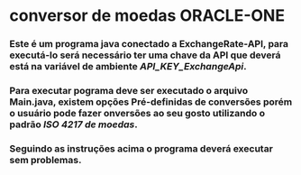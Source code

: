 # conversor de moedas ORACLE-ONE

### Este é um programa java conectado a ExchangeRate-API, para executá-lo será necessário ter uma chave da API que deverá está na variável de ambiente *API_KEY_ExchangeApi*.

### Para executar pograma deve ser executado o arquivo Main.java, existem opções Pré-definidas de conversões porém o usuário pode fazer onversões ao seu gosto utilizando o padrão *ISO 4217 de moedas*.

### Seguindo as instruções acima o programa deverá executar sem problemas.